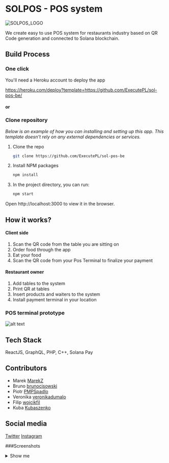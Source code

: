 # SOLPOS - POS system
![SOLPOS_LOGO](https://user-images.githubusercontent.com/94838246/184983416-27982fe5-2c02-4c68-b6c6-d34e20b9464a.png)

We create easy to use POS system for 
restaurants industry based on QR Code 
generation and connected to Solana 
blockchain.

## Build Process

### One click

You'll need a Heroku account to deploy the app

https://heroku.com/deploy?template=https://github.com/ExecutePL/sol-pos-be/

#### or

### Clone repository
_Below is an example of how you can installing and setting up this app. This template doesn't rely on any external dependencies or services._

1. Clone the repo
   ```sh
   git clone https://github.com/ExecutePL/sol-pos-be
   ```
2. Install NPM packages
   ```sh
   npm install
   ```
3. In the project directory, you can run:
   ```js
   npm start
   ```
Open http://localhost:3000 to view it in the browser.

## How it works?

#### Client side

1. Scan the QR code from the table you are sitting on
2. Order food through the app
3. Eat your food
4. Scan the QR code from your Pos Terminal to finalize your payment

#### Restaurant owner

1. Add tables to the system
2. Print QR at tables
3. Insert products and waiters to the  system
4. Install payment terminal in your location

### POS terminal prototype
![alt text](https://user-images.githubusercontent.com/94838246/184988472-a0417265-3a27-4be8-ab1c-2f33b2f0f07c.png)

## Tech Stack

ReactJS, GraphQL, PHP, C++, Solana Pay

## Contributors

- Marek [MarekZ](https://github.com/katakumby)
- Bruno [brunocisowski](https://github.com/brunocisowski)
- Piotr [PMPSpadlo](https://github.com/PMPSpadlo)
- Veronika [veronikadumalo](https://github.com/veronikadumalo)
- Filip [wojcikfil](https://github.com/wojcikfil)
- Kuba [Kubaszenko](https://github.com/Kubaszenko)

## Social media

[Twitter](https://twitter.com/real_solpos)
[Instagram](https://www.instagram.com/real_solpos/)


###Screenshots

<details>
  <summary>Show me</summary>
  
  ## Images

</details>
